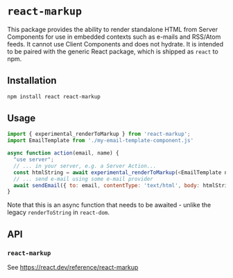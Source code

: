 # `react-markup`

This package provides the ability to render standalone HTML from Server Components for use in embedded contexts such as e-mails and RSS/Atom feeds. It cannot use Client Components and does not hydrate. It is intended to be paired with the generic React package, which is shipped as `react` to npm.

## Installation

```sh
npm install react react-markup
```

## Usage

```js
import { experimental_renderToMarkup } from 'react-markup';
import EmailTemplate from './my-email-template-component.js'

async function action(email, name) {
  "use server";
  // ... in your server, e.g. a Server Action...
  const htmlString = await experimental_renderToMarkup(<EmailTemplate name={name} />);
  // ... send e-mail using some e-mail provider
  await sendEmail({ to: email, contentType: 'text/html', body: htmlString });
}
```

Note that this is an async function that needs to be awaited - unlike the legacy `renderToString` in `react-dom`.

## API

### `react-markup`

See https://react.dev/reference/react-markup
